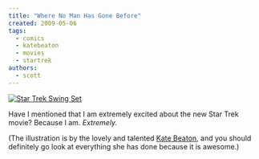 ```yaml
---
title: "Where No Man Has Gone Before"
created: 2009-05-06
tags:
  - comics
  - katebeaton
  - movies
  - startrek
authors:
  - scott
---
```


[![Star Trek Swing Set](/images/3507465899_b159404fb6.jpg)](http://www.flickr.com/photos/spaceninja/3507465899/)

Have I mentioned that I am extremely excited about the new Star Trek movie? Because I am. _Extremely._

(The illustration is by the lovely and talented [Kate Beaton](http://www.harkavagrant.com/), and you should definitely go look at everything she has done because it is awesome.)
